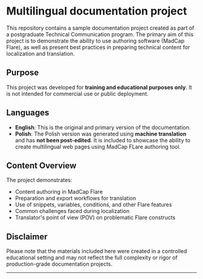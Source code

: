 # Multilingual documentation project

This repository contains a sample documentation project created as part of a postgraduate Technical Communication program. The primary aim of this project is to demonstrate the ability to use authoring software (MadCap Flare), as well as present best practices in preparing technical content for localization and translation.

## Purpose

This project was developed for **training and educational purposes only**. It is not intended for commercial use or public deployment.

## Languages

- **English**: This is the original and primary version of the documentation.
- **Polish**: The Polish version was generated using **machine translation** and has **not been post-edited**. It is included to showcase the ability to create multilingual web pages using MadCap FLare authoring tool.

## Content Overview

The project demonstrates:
- Content authoring in MadCap Flare
- Preparation and export workflows for translation
- Use of snippets, variables, conditions, and other Flare features
- Common challenges faced during localization
- Translator's point of view (POV) on problematic Flare constructs

## Disclaimer

Please note that the materials included here were created in a controlled educational setting and may not reflect the full complexity or rigor of production-grade documentation projects.

---
